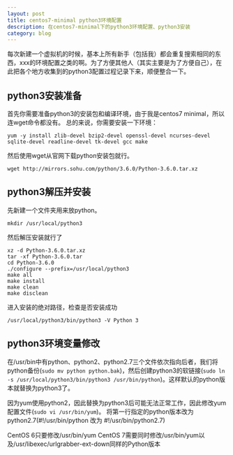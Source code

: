 ```yaml
---
layout: post
title: centos7-minimal python3环境配置
description: 在centos7-minimal下的python3环境配置、python3安装
category: blog
---
```


每次新建一个虚拟机的时候，基本上所有新手（包括我）都会重复搜索相同的东西，xxx的环境配置之类的啊。为了方便其他人（其实主要是为了方便自己），在此把各个地方收集到的python3配置过程记录下来，顺便整合一下。

## python3安装准备
首先你需要准备python3的安装包和编译环境，由于我是centos7 minimal，所以连wget命令都没有。
总的来说，你需要安装一下环境：

	yum -y install zlib-devel bzip2-devel openssl-devel ncurses-devel sqlite-devel readline-devel tk-devel gcc make

然后使用wget从官网下载python安装包就行。

	wget http://mirrors.sohu.com/python/3.6.0/Python-3.6.0.tar.xz


## python3解压并安装
先新建一个文件夹用来放python。
	
	mkdir /usr/local/python3

然后解压安装就行了

	xz -d Python-3.6.0.tar.xz
	tar -xf Python-3.6.0.tar
	cd Python-3.6.0
	./configure --prefix=/usr/local/python3
	make all
	make install
	make clean
	make disclean

进入安装的绝对路径，检查是否安装成功

	/usr/local/python3/bin/python3 -V Python 3

## python3环境变量修改
在/usr/bin中有python、python2、python2.7三个文件依次指向后者，我们将python备份(`sudo mv python python.bak`)，然后创建python3的软链接(`sudo ln -s /usr/local/python3/bin/python3 /usr/bin/python`)。这样默认的python版本就替换为python3了。

因为yum使用python2，因此替换为python3后可能无法正常工作，因此修改yum配置文件(`sudo vi /usr/bin/yum`)。 
将第一行指定的python版本改为python2.7(#!/usr/bin/python 改为 #!/usr/bin/python2.7)

CentOS 6只要修改/usr/bin/yum
CentOS 7需要同时修改/usr/bin/yum以及/usr/libexec/urlgrabber-ext-down同样的Python版本
